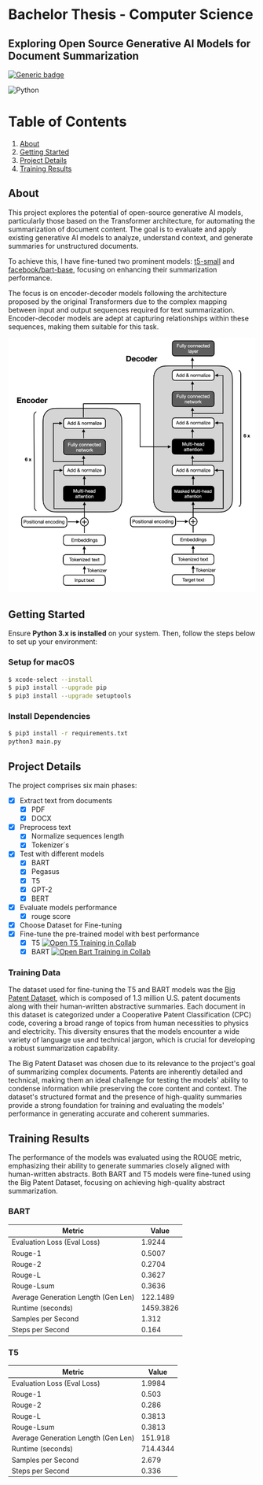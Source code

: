 # Bachelor Thesis - Computer Science

## Exploring Open Source Generative AI Models for Document Summarization
[![Generic badge](https://img.shields.io/badge/STATUS-IN_PROGRESS-yellow.svg)](https://shields.io/)

![Python](https://img.shields.io/badge/python-3670A0?style=for-the-badge&logo=python&logoColor=ffdd54)

# Table of Contents

1. [About](#about)
2. [Getting Started](#getting-started)
3. [Project Details](#project-details)
4. [Training Results](#training-results)

## About 
This project explores the potential of open-source generative AI models, particularly those based on the Transformer architecture, for automating the summarization of document content. The goal is to evaluate and apply existing generative AI models to analyze, understand context, and generate summaries for unstructured documents. 


To achieve this, I have fine-tuned two prominent models: [t5-small](https://huggingface.co/t5-small) and [facebook/bart-base](https://huggingface.co/facebook/bart-base), focusing on enhancing their summarization performance.

The focus is on encoder-decoder models following the architecture proposed by the original Transformers due to the complex mapping between input and output sequences required for text summarization. Encoder-decoder models are adept at capturing relationships within these sequences, making them suitable for this task.

![Transformer Architecture](./.github/encoder-decoder.webp)

## Getting Started

Ensure **Python 3.x is installed** on your system. Then, follow the steps below to set up your environment:

### Setup for macOS

```bash
$ xcode-select --install
$ pip3 install --upgrade pip
$ pip3 install --upgrade setuptools
```

### Install Dependencies

```bash
$ pip3 install -r requirements.txt
python3 main.py
```

## Project Details

The project comprises six main phases:

- [x] Extract text from documents
    - [x] PDF
    - [x] DOCX
- [x] Preprocess text
    - [x] Normalize sequences length
    - [x] Tokenizer´s
- [x] Test with different models
    - [x] BART
    - [x] Pegasus
    - [x] T5
    - [x] GPT-2
    - [x] BERT
- [x] Evaluate models performance
    - [x] rouge score
- [x] Choose Dataset for Fine-tuning
- [x] Fine-tune the pre-trained model with best performance
    - [x] T5 [![Open T5 Training in Collab](https://colab.research.google.com/assets/colab-badge.svg)](https://colab.research.google.com/drive/12JCwt5OXmqJJYXUFHNGXYuiBeneabz-E?usp=sharing)
    - [x] BART [![Open Bart Training in Collab](https://colab.research.google.com/assets/colab-badge.svg)](https://colab.research.google.com/drive/1nG6EjN2E0hAga50aAx4plcP7tpk6zVmc?ouid=116455225505048388373&usp=drive_link)

### Training Data

The dataset used for fine-tuning the T5 and BART models was the [Big Patent Dataset](https://huggingface.co/datasets/big_patent), which is composed of 1.3 million U.S. patent documents along with their human-written abstractive summaries. Each document in this dataset is categorized under a Cooperative Patent Classification (CPC) code, covering a broad range of topics from human necessities to physics and electricity. This diversity ensures that the models encounter a wide variety of language use and technical jargon, which is crucial for developing a robust summarization capability.

The Big Patent Dataset was chosen due to its relevance to the project's goal of summarizing complex documents. Patents are inherently detailed and technical, making them an ideal challenge for testing the models' ability to condense information while preserving the core content and context. The dataset's structured format and the presence of high-quality summaries provide a strong foundation for training and evaluating the models' performance in generating accurate and coherent summaries.

## Training Results

The performance of the models was evaluated using the ROUGE metric, emphasizing their ability to generate summaries closely aligned with human-written abstracts. Both BART and T5 models were fine-tuned using the Big Patent Dataset, focusing on achieving high-quality abstract summarization.

### BART

| **Metric**                              | **Value**  |
|-----------------------------------------|------------|
| Evaluation Loss (Eval Loss)             | 1.9244     |
| Rouge-1                                 | 0.5007     |
| Rouge-2                                 | 0.2704     |
| Rouge-L                                 | 0.3627     |
| Rouge-Lsum                              | 0.3636     |
| Average Generation Length (Gen Len)     | 122.1489   |
| Runtime (seconds)                       | 1459.3826  |
| Samples per Second                      | 1.312      |
| Steps per Second                        | 0.164      |


### T5

| **Metric**                              | **Value** |
|-----------------------------------------|-----------|
| Evaluation Loss (Eval Loss)             | 1.9984    |
| Rouge-1                                 | 0.503     |
| Rouge-2                                 | 0.286     |
| Rouge-L                                 | 0.3813    |
| Rouge-Lsum                              | 0.3813    |
| Average Generation Length (Gen Len)     | 151.918   |
| Runtime (seconds)                       | 714.4344  |
| Samples per Second                      | 2.679     |
| Steps per Second                        | 0.336     |


